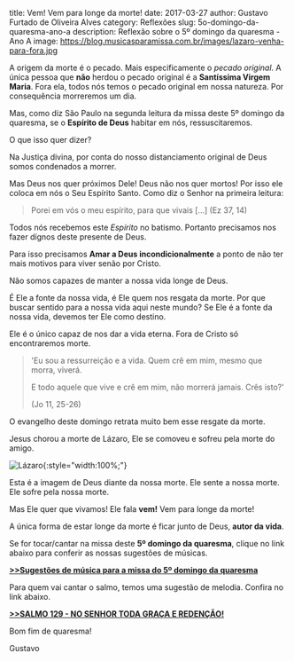 ﻿title: Vem! Vem para longe da morte!
date: 2017-03-27
author: Gustavo Furtado de Oliveira Alves
category: Reflexões
slug: 5o-domingo-da-quaresma-ano-a
description: Reflexão sobre o 5º domingo da quaresma - Ano A
image: https://blog.musicasparamissa.com.br/images/lazaro-venha-para-fora.jpg

A origem da morte é o pecado. Mais especificamente o _pecado original_.
A única pessoa que **não** herdou o pecado original é a **Santíssima Virgem Maria**.
Fora ela, todos nós temos o pecado original em nossa natureza.
Por consequência morreremos um dia.

Mas, como diz São Paulo na segunda leitura da missa deste 5º domingo da quaresma, se o **Espírito de Deus** habitar em nós, ressuscitaremos.

O que isso quer dizer?

Na Justiça divina, por conta do nosso distanciamento original de Deus somos condenados a morrer.

Mas Deus nos quer próximos Dele! Deus não nos quer mortos!
Por isso ele coloca em nós o Seu Espírito Santo.
Como diz o Senhor na primeira leitura: 

> Porei em vós o meu espírito, para que vivais [...] (Ez 37, 14)

Todos nós recebemos este _Espírito_ no batismo.
Portanto precisamos nos fazer dígnos deste presente de Deus.

Para isso precisamos **Amar a Deus incondicionalmente** a ponto de não ter mais
motivos para viver senão por Cristo.

Não somos capazes de manter a nossa vida longe de Deus.

É Ele a fonte da nossa vida, é Ele quem nos resgata da morte.
Por que buscar sentido para a nossa vida aqui neste mundo?
Se Ele é a fonte da nossa vida, devemos ter Ele como destino.

Ele é o único capaz de nos dar a vida eterna. Fora de Cristo só encontraremos morte.

> 'Eu sou a ressurreição e a vida.
> Quem crê em mim, mesmo que morra, viverá.
>
> E todo aquele que vive e crê em mim,
> não morrerá jamais. Crês isto?'
>
> (Jo 11, 25-26)

O evangelho deste domingo retrata muito bem esse resgate da morte.

Jesus chorou a morte de Lázaro, Ele se comoveu e sofreu pela morte do amigo.

![Lázaro](/images/lazaro-venha-para-fora.jpg){:style="width:100%;"}

Esta é a imagem de Deus diante da nossa morte. Ele sente a nossa morte.
Ele sofre pela nossa morte.

Mas Ele quer que vivamos! Ele fala **vem!** Vem para longe da morte!

A única forma de estar longe da morte é ficar junto de Deus, **autor da vida**.

Se for tocar/cantar na missa deste **5º domingo da quaresma**, clique no link abaixo para conferir as nossas sugestões de músicas.

**[>>Sugestões de música para a missa do 5º domingo da quaresma](https://musicasparamissa.com.br/sugestoes-para/5o-domingo-da-quaresma-ano-a/)**

Para quem vai cantar o salmo, temos uma sugestão de melodia. Confira no link abaixo.

**[>>SALMO 129 - NO SENHOR TODA GRAÇA E REDENÇÃO!](https://musicasparamissa.com.br/musica/salmo-129-no-senhor-toda-graca-e-redencao/)**

Bom fim de quaresma!

Gustavo
